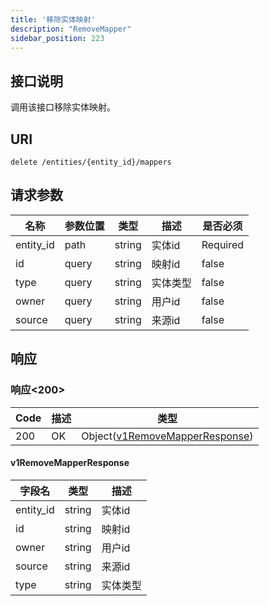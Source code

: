 ```yaml
---
title: '移除实体映射'
description: "RemoveMapper"
sidebar_position: 223
---
```

## 接口说明
调用该接口移除实体映射。

## URI

```
delete /entities/{entity_id}/mappers
```

## 请求参数

| 名称 | 参数位置 | 类型 | 描述 |  是否必须 |
| ---- | ---------- | ----------- | ----------- | ----------- |    
| entity_id | path | string | 实体id |  Required |  
| id | query | string | 映射id |  false |
| type | query | string | 实体类型 |  false |
| owner | query | string | 用户id |  false |
| source | query | string | 来源id |  false |

## 响应


### 响应<200>
| Code | 描述 | 类型 |
| ---- | ----------- | ------ | 
| 200 | OK | Object([v1RemoveMapperResponse](#v1RemoveMapperResponse)) |

#### v1RemoveMapperResponse

| 字段名 | 类型 | 描述 |
| ---- | ---- | ----------- | 
| entity_id | string | 实体id | 
| id | string | 映射id | 
| owner | string | 用户id | 
| source | string | 来源id | 
| type | string | 实体类型 |







